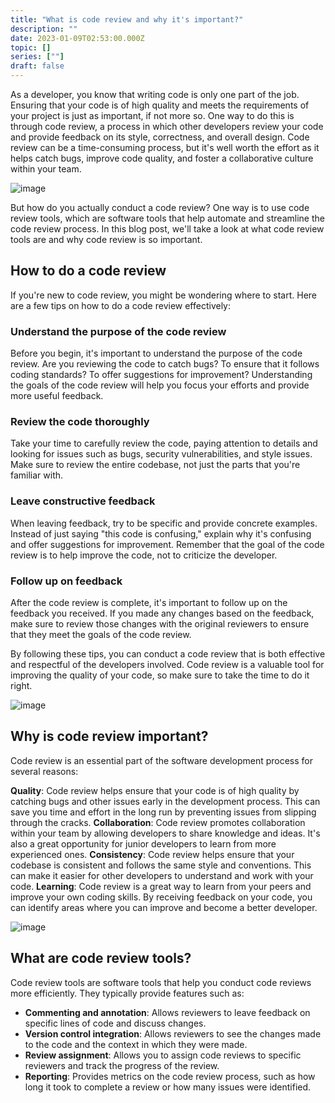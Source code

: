 ```yaml
---
title: "What is code review and why it's important?"
description: ""
date: 2023-01-09T02:53:00.000Z
topic: []
series: [""]
draft: false
---
```

As a developer, you know that writing code is only one part of the job. Ensuring that your code is of high quality and meets the requirements of your project is just as important, if not more so. One way to do this is through code review, a process in which other developers review your code and provide feedback on its style, correctness, and overall design. Code review can be a time-consuming process, but it's well worth the effort as it helps catch bugs, improve code quality, and foster a collaborative culture within your team.

![image](https://i.ibb.co/4KYfXfw/Screen-Shot-2023-01-09-at-11-02-34.png)

But how do you actually conduct a code review? One way is to use code review tools, which are software tools that help automate and streamline the code review process. In this blog post, we'll take a look at what code review tools are and why code review is so important.

## How to do a code review
 If you're new to code review, you might be wondering where to start. Here are a few tips on how to do a code review effectively:

### Understand the purpose of the code review
Before you begin, it's important to understand the purpose of the code review. Are you reviewing the code to catch bugs? To ensure that it follows coding standards? To offer suggestions for improvement? Understanding the goals of the code review will help you focus your efforts and provide more useful feedback.

### Review the code thoroughly
Take your time to carefully review the code, paying attention to details and looking for issues such as bugs, security vulnerabilities, and style issues. Make sure to review the entire codebase, not just the parts that you're familiar with.

### Leave constructive feedback
When leaving feedback, try to be specific and provide concrete examples. Instead of just saying "this code is confusing," explain why it's confusing and offer suggestions for improvement. Remember that the goal of the code review is to help improve the code, not to criticize the developer.

### Follow up on feedback
After the code review is complete, it's important to follow up on the feedback you received. If you made any changes based on the feedback, make sure to review those changes with the original reviewers to ensure that they meet the goals of the code review.

By following these tips, you can conduct a code review that is both effective and respectful of the developers involved. Code review is a valuable tool for improving the quality of your code, so make sure to take the time to do it right.

![image](https://i.ibb.co/1QmWKHT/Screen-Shot-2023-01-09-at-11-02-46.png)

## Why is code review important?
Code review is an essential part of the software development process for several reasons:

**Quality**: Code review helps ensure that your code is of high quality by catching bugs and other issues early in the development process. This can save you time and effort in the long run by preventing issues from slipping through the cracks.
**Collaboration**: Code review promotes collaboration within your team by allowing developers to share knowledge and ideas. It's also a great opportunity for junior developers to learn from more experienced ones.
**Consistency**: Code review helps ensure that your codebase is consistent and follows the same style and conventions. This can make it easier for other developers to understand and work with your code.
**Learning**: Code review is a great way to learn from your peers and improve your own coding skills. By receiving feedback on your code, you can identify areas where you can improve and become a better developer.

![image](https://i.ibb.co/K27p1yW/Screen-Shot-2023-01-09-at-11-02-53.png)

## What are code review tools?
Code review tools are software tools that help you conduct code reviews more efficiently. They typically provide features such as:

- **Commenting and annotation**: Allows reviewers to leave feedback on specific lines of code and discuss changes.
- **Version control integration**: Allows reviewers to see the changes made to the code and the context in which they were made.
- **Review assignment**: Allows you to assign code reviews to specific reviewers and track the progress of the review.
- **Reporting**: Provides metrics on the code review process, such as how long it took to complete a review or how many issues were identified.

